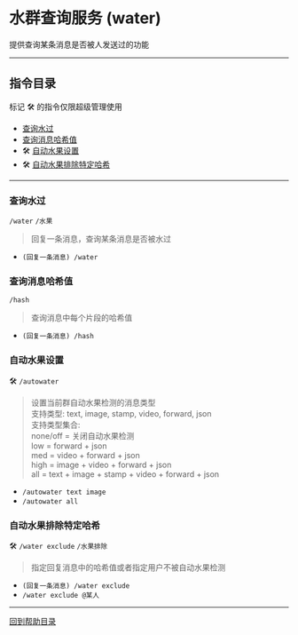 # 水群查询服务 (water)

提供查询某条消息是否被人发送过的功能

---

## 指令目录

标记 🛠️ 的指令仅限超级管理使用

- [查询水过](#查询水过)
- [查询消息哈希值](#查询消息哈希值)
- 🛠️ [自动水果设置](#自动水果设置)
- 🛠️ [自动水果排除特定哈希](#自动水果排除特定哈希)

---


### 查询水过
`/water` `/水果`
> 回复一条消息，查询某条消息是否被水过  

- `(回复一条消息) /water`


### 查询消息哈希值
`/hash`
> 查询消息中每个片段的哈希值

- `(回复一条消息) /hash`


### 自动水果设置
🛠️  `/autowater`
> 设置当前群自动水果检测的消息类型  
支持类型: text, image, stamp, video, forward, json  
支持类型集合:   
none/off = 关闭自动水果检测  
low = forward + json  
med = video + forward + json  
high = image + video + forward + json  
all = text + image + stamp + video + forward + json  

- `/autowater text image`
- `/autowater all`


### 自动水果排除特定哈希
🛠️  `/water exclude` `/水果排除`
> 指定回复消息中的哈希值或者指定用户不被自动水果检测

- `(回复一条消息) /water exclude`
- `/water exclude @某人`


---

[回到帮助目录](./main.md)